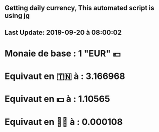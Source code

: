 ## Getting daily currency, This automated script is using [jq](https://stedolan.github.io/jq/)
## Last Update:  2019-09-20 à 08:00:02
 # Monaie de base : 1 "EUR" 💶 
 # Equivaut en 🇹🇳 à :  3.166968 
 # Equivaut en 💵 à : 1.10565
 # Equivaut en 🐱‍💻 à :  0.000108
